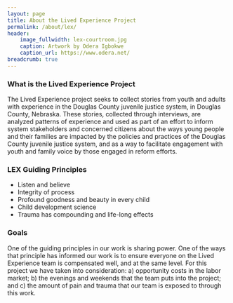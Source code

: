 ```yaml
---
layout: page
title: About the Lived Experience Project
permalink: /about/lex/
header:
    image_fullwidth: lex-courtroom.jpg
    caption: Artwork by Odera Igbokwe
    caption_url: https://www.odera.net/
breadcrumb: true
---
```


### What is the Lived Experience Project

The Lived Experience project seeks to collect stories from youth and adults with experience in the Douglas County juvenile justice system, in Douglas County, Nebraska. These stories, collected through interviews, are analyzed patterns of experience and used as part of an effort to inform system stakeholders and concerned citizens about the ways young people and their families are impacted by the policies and practices of the Douglas County juvenile justice system, and as a way to facilitate engagement with youth and family voice by those engaged in reform efforts.

### LEX Guiding Principles

- Listen and believe
- Integrity of process
- Profound goodness and beauty in every child
- Child development science
- Trauma has compounding and life-long effects

### Goals

One of the guiding principles in our work is sharing power. One of the ways that principle has informed our work is to ensure everyone on the Lived Experience team is compensated well, and at the same level. For this project we have taken into consideration: a) opportunity costs in the labor market; b) the evenings and weekends that the team puts into the project; and c) the amount of pain and trauma that our team is exposed to through this work.
